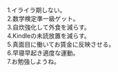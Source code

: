 1.イライラ期しない。  
2.数学検定準一級ゲット。  
3.自炊強化して外食を減らす。  
4.Kindleの未読放置を減らす。  
5.真面目に働いてお賃金に反映させる。  
6.早寝早起き適度な運動。  
7.お勉強しようね。  
